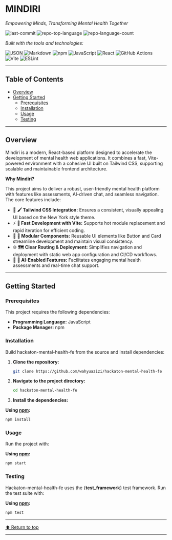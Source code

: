# MINDIRI

*Empowering Minds, Transforming Mental Health Together*

![last-commit](https://img.shields.io/github/last-commit/wahyuazizi/hackaton-mental-health-fe?style=flat&logo=git&logoColor=white&color=0080ff)
![repo-top-language](https://img.shields.io/github/languages/top/wahyuazizi/hackaton-mental-health-fe?style=flat&color=0080ff)
![repo-language-count](https://img.shields.io/github/languages/count/wahyuazizi/hackaton-mental-health-fe?style=flat&color=0080ff)

*Built with the tools and technologies:*

![JSON](https://img.shields.io/badge/JSON-000000.svg?style=flat&logo=JSON&logoColor=white)
![Markdown](https://img.shields.io/badge/Markdown-000000.svg?style=flat&logo=Markdown&logoColor=white)
![npm](https://img.shields.io/badge/npm-CB3837.svg?style=flat&logo=npm&logoColor=white)
![JavaScript](https://img.shields.io/badge/JavaScript-F7DF1E.svg?style=flat&logo=JavaScript&logoColor=black)
![React](https://img.shields.io/badge/React-61DAFB.svg?style=flat&logo=React&logoColor=black)
![GitHub Actions](https://img.shields.io/badge/GitHub%20Actions-2088FF.svg?style=flat&logo=GitHub-Actions&logoColor=white)
![Vite](https://img.shields.io/badge/Vite-646CFF.svg?style=flat&logo=Vite&logoColor=white)
![ESLint](https://img.shields.io/badge/ESLint-4B32C3.svg?style=flat&logo=ESLint&logoColor=white)

---

## Table of Contents

- [Overview](#overview)
- [Getting Started](#getting-started)
  - [Prerequisites](#prerequisites)
  - [Installation](#installation)
  - [Usage](#usage)
  - [Testing](#testing)

---

## Overview

Mindiri is a modern, React-based platform designed to accelerate the development of mental health web applications. It combines a fast, Vite-powered environment with a cohesive UI built on Tailwind CSS, supporting scalable and maintainable frontend architecture.

**Why Mindiri?**

This project aims to deliver a robust, user-friendly mental health platform with features like assessments, AI-driven chat, and seamless navigation. The core features include:

- 🎨 **🖌️ Tailwind CSS Integration:** Ensures a consistent, visually appealing UI based on the New York style theme.
- ⚡ **🚀 Fast Development with Vite:** Supports hot module replacement and rapid iteration for efficient coding.
- 🔧 **🧩 Modular Components:** Reusable UI elements like Button and Card streamline development and maintain visual consistency.
- 🌐 **🗺️ Clear Routing & Deployment:** Simplifies navigation and deployment with static web app configuration and CI/CD workflows.
- 🧠 **🤖 AI-Enabled Features:** Facilitates engaging mental health assessments and real-time chat support.

---

## Getting Started

### Prerequisites

This project requires the following dependencies:

- **Programming Language:** JavaScript
- **Package Manager:** npm

### Installation

Build hackaton-mental-health-fe from the source and install dependencies:

1. **Clone the repository:**
   ```sh
   git clone https://github.com/wahyuazizi/hackaton-mental-health-fe
   ```

2. **Navigate to the project directory:**
   ```sh
   cd hackaton-mental-health-fe
   ```

3. **Install the dependencies:**

**Using [npm](https://www.npmjs.com/):**
```sh
npm install
```

### Usage

Run the project with:

**Using [npm](https://www.npmjs.com/):**
```sh
npm start
```

### Testing

Hackaton-mental-health-fe uses the {**test_framework**} test framework. Run the test suite with:

**Using [npm](https://www.npmjs.com/):**
```sh
npm test
```

---

[⬆ Return to top](#hackaton-mental-health-fe)

---
